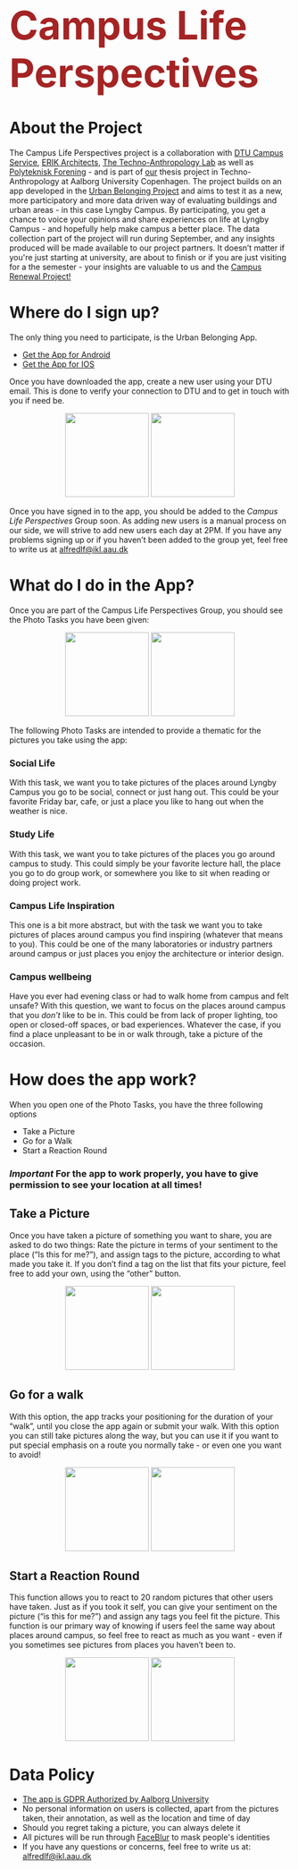 # <span style="color:#a42424;font-weight:bold;font-size:250%"> Campus Life Perspectives</span>

# About the Project
The Campus Life Perspectives project is a collaboration with [DTU Campus Service](https://www.dtu.dk/om-dtu/organisation/administration/campus_service), [ERIK Architects](https://www.erik.dk/), [The Techno-Anthropology Lab](https://www.tantlab.aau.dk/) as well as [Polyteknisk Forening](https://www.pf.dk/) - and is part of [our](link) thesis project in Techno-Anthropology at Aalborg University Copenhagen. The project builds on an app developed in the [Urban Belonging Project](https://urbanbelonging.com/en) and aims to test it as a new, more participatory and more data driven way of evaluating buildings and urban areas - in this case Lyngby Campus. By participating, you get a chance to voice your opinions and share experiences on life at Lyngby Campus - and hopefully help make campus a better place. The data collection part of the project will run during September, and any insights produced will be made available to our project partners. It doesn’t matter if you're just starting at university, are about to finish or if you are just visiting for a the semester - your insights are valuable to us and the [Campus Renewal Project!](https://campusudvikling.dtu.dk/)


# Where do I sign up?
The only thing you need to participate, is the Urban Belonging App.
- [Get the App for Android](https://play.google.com/store/apps/details?id=com.urbanbelonging.app)
- [Get the App for IOS](https://apps.apple.com/us/app/urban-belonging/id1573456017)


Once you have downloaded the app, create a new user using your DTU email. This is done to verify your connection to DTU and to get in touch with you if need be.

<p align="center">
  <img src="images/Welcome to Urban Belonging.jpg" width="150"> <img src="images/Create an account.jpg" width="150"> 
</p>

Once you have signed in to the app, you should be added to the *Campus Life Perspectives* Group soon. As adding new users is a manual process on our side, we will strive to add new users each day at 2PM. If you have any problems signing up or if you haven’t been added to the group yet, feel free to write us at <alfredlf@ikl.aau.dk>

# What do I do in the App?
Once you are part of the Campus Life Perspectives Group, you should see the Photo Tasks you have been given: 

<p align="center">  
  <img src="images/Your Groups Test.jpg" width="150"> <img src="images/Photo Tasks Test.jpg" width="150"> 
</p>

The following Photo Tasks are intended to provide a thematic for the pictures you take using the app:

### Social Life
With this task, we want you to take pictures of the places around Lyngby Campus you go to be social, connect or just hang out. This could be your favorite Friday bar, cafe, or just a place you like to hang out when the weather is nice.

### Study Life
With this task, we want you to take pictures of the places you go around campus to study. This could simply be your favorite lecture hall, the place you go to do group work, or somewhere you like to sit when reading or doing project work.

### Campus Life Inspiration
This one is a bit more abstract, but with the task we want you to take pictures of places around campus you find inspiring (whatever that means to you). This could be one of the many laboratories or industry partners around campus or just places you enjoy the architecture or interior design.

### Campus wellbeing
Have you ever had evening class or had to walk home from campus and felt unsafe? With this question, we want to focus on the places around campus that you _don’t_ like to be in. This could be from lack of proper lighting, too open or closed-off spaces, or bad experiences. Whatever the case, if you find a place unpleasant to be in or walk through, take a picture of the occasion.

# How does the app work?
When you open one of the Photo Tasks, you have the three following options
- Take a Picture
- Go for a Walk
- Start a Reaction Round

### *Important* For the app to work properly, you have to give permission to see your location at all times!

## Take a Picture
Once you have taken a picture of something you want to share, you are asked to do two things: Rate the picture in terms of your sentiment to the place (“Is this for me?”), and assign tags to the picture, according to what made you take it. If you don’t find a tag on the list that fits your picture, feel free to add your own, using the “other” button.

<p align="center">
  <img src="images/Take a Picture UB Test 1.png" width="150"> <img src="images/Take a Picture Tags.jpg" width="150"> 
</p>

## Go for a walk
With this option, the app tracks your positioning for the duration of your “walk”, until you close the app again or submit your walk. With this option you can still take pictures along the way, but you can use it if you want to put special emphasis on a route you normally take - or even one you want to avoid!

<p align="center">
  <img src="images/Go for a Walk 1.jpg" width="150"> <img src="images/Go for a Walk2.jpg" width="150"> 
</p>

## Start a Reaction Round
This function allows you to react to 20 random pictures that other users have taken. Just as if you took it self, you can give your sentiment on the picture (“is this for me?”) and assign any tags you feel fit the picture. This function is our primary way of knowing if users feel the same way about places around campus, so feel free to react as much as you want - even if you sometimes see pictures from places you haven’t been to.

<p align="center">
  <img src="images/Reaction UB Test 1.png" width="150"> <img src="images/Reaction Round UB Test 2.png" width="150"> 
</p>

# Data Policy
- [The app is GDPR Authorized by Aalborg University](https://urbanbelonging.com/da?page=5)
- No personal information on users is collected, apart from the pictures taken, their annotation, as well as the location and time of day
- Should you regret taking a picture, you can always delete it
- All pictures will be run through [FaceBlur](https://github.com/guendas/FaceBlur) to mask people's identities
- If you have any questions or concerns, feel free to write us at: <alfredlf@ikl.aau.dk>
